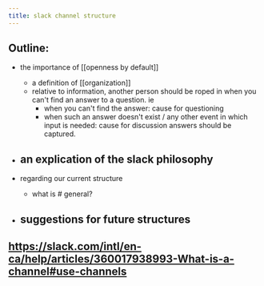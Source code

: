 ```yaml
---
title: slack channel structure
---
```


## Outline:

- the importance of [[openness by default]]
  - a definition of [[organization]]
  - relative to information, 
    another person should be roped in when you can't find an answer to a question. ie
    - when you can't find the answer:
      cause for questioning
    - when such an answer doesn't exist / any other event in which input is needed:
      cause for discussion
    answers should be captured.

- an explication of the slack philosophy
  - 

- regarding our current structure
  - what is # general?

- suggestions for future structures
  -
## https://slack.com/intl/en-ca/help/articles/360017938993-What-is-a-channel#use-channels
##
